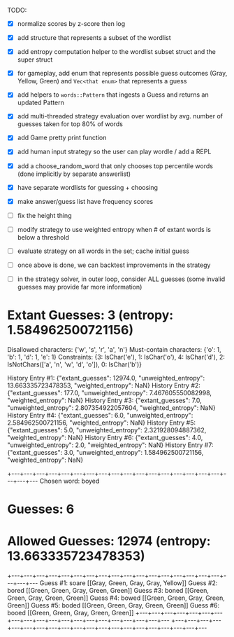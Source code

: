 TODO:

- [x] normalize scores by z-score then log
- [x] add structure that represents a subset of the wordlist
- [x] add entropy computation helper to the wordlist subset struct and the super struct

- [x] for gameplay, add enum that represents possible guess outcomes (Gray, Yellow, Green) and `Vec<that enum>` that represents a guess
- [x] add helpers to `words::Pattern` that ingests a Guess and returns an updated Pattern
- [x] add multi-threaded strategy evaluation over wordlist by avg. number of guesses taken for top 80% of words

- [x] add Game pretty print function
- [x] add human input strategy so the user can play wordle / add a REPL
- [x] add a choose_random_word that only chooses top percentile words (done implicitly by separate answerlist)
- [x] have separate wordlists for guessing + choosing
- [x] make answer/guess list have frequency scores
- [ ] fix the height thing
- [ ] modify strategy to use weighted entropy when # of extant words is below a threshold
- [ ] evaluate strategy on all words in the set; cache initial guess
- [ ] once above is done, we can backtest improvements in the strategy
- [ ] in the strategy solver, in outer loop, consider ALL guesses (some invalid guesses may provide far more information)

# Extant Guesses: 3 (entropy: 1.584962500721156)
Disallowed characters: {'w', 's', 'r', 'a', 'n'}
Must-contain characters: {'o': 1, 'b': 1, 'd': 1, 'e': 1}
Constraints: {3: IsChar('e'), 1: IsChar('o'), 4: IsChar('d'), 2: IsNotChars(['a', 'n', 'w', 'd', 'o']), 0: IsChar('b')}


History Entry #1: {"extant_guesses": 12974.0, "unweighted_entropy": 13.663335723478353, "weighted_entropy": NaN}
History Entry #2: {"extant_guesses": 177.0, "unweighted_entropy": 7.467605550082998, "weighted_entropy": NaN}
History Entry #3: {"extant_guesses": 7.0, "unweighted_entropy": 2.807354922057604, "weighted_entropy": NaN}
History Entry #4: {"extant_guesses": 6.0, "unweighted_entropy": 2.584962500721156, "weighted_entropy": NaN}
History Entry #5: {"extant_guesses": 5.0, "unweighted_entropy": 2.321928094887362, "weighted_entropy": NaN}
History Entry #6: {"extant_guesses": 4.0, "unweighted_entropy": 2.0, "weighted_entropy": NaN}
History Entry #7: {"extant_guesses": 3.0, "unweighted_entropy": 1.584962500721156, "weighted_entropy": NaN}

+---+---+---+---+---+---+---+---+---+---+---+---+---+---+---+---+---+---+---+---
Chosen word: boyed
# Guesses: 6
# Allowed Guesses: 12974 (entropy: 13.663335723478353)
+---+---+---+---+---+---+---+---+---+---+---+---+---+---+---+---+---+---+---+---
Guess #1: soare [[Gray, Green, Gray, Gray, Yellow]]
Guess #2: bored [[Green, Green, Gray, Green, Green]]
Guess #3: boned [[Green, Green, Gray, Green, Green]]
Guess #4: bowed [[Green, Green, Gray, Green, Green]]
Guess #5: boded [[Green, Green, Gray, Green, Green]]
Guess #6: booed [[Green, Green, Gray, Green, Green]]
+---+---+---+---+---+---+---+---+---+---+---+---+---+---+---+---+---+---+---+---
+---+---+---+---+---+---+---+---+---+---+---+---+---+---+---+---+---+---+---+---
